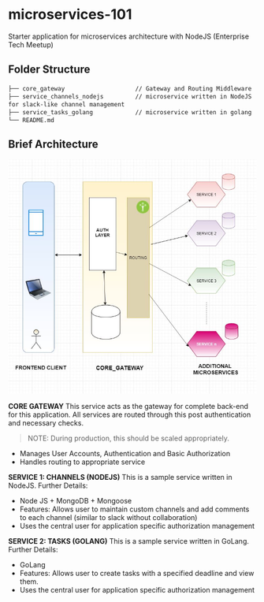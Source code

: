 # microservices-101

Starter application for microservices architecture with NodeJS (Enterprise Tech Meetup)

## Folder Structure

```
├── core_gateway                    // Gateway and Routing Middleware
├── service_channels_nodejs         // microservice written in NodeJS for slack-like channel management
├── service_tasks_golang            // microservice written in golang
└── README.md
```

## Brief Architecture

![image](https://raw.githubusercontent.com/nitish-mehta/microservices-101/master/assets/basic-design.JPG)

**CORE GATEWAY**
This service acts as the gateway for complete back-end for this application. All services are routed through this post authentication and necessary checks.

> NOTE: During production, this should be scaled appropriately.

- Manages User Accounts, Authentication and Basic Authorization
- Handles routing to appropriate service


**SERVICE 1: CHANNELS (NODEJS)**
This is a sample service written in NodeJS. Further Details:

- Node JS + MongoDB + Mongoose
- Features: Allows user to maintain custom channels and add comments to each channel (similar to slack without collaboration)
- Uses the central user for application specific authorization management


**SERVICE 2:  TASKS (GOLANG)**
This is a sample service written in GoLang. Further Details:

- GoLang
- Features: Allows user to create tasks with a specified deadline and view them.
- Uses the central user for application specific authorization management
